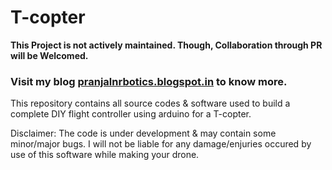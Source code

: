 T-copter
========

**This Project is not actively maintained. Though, Collaboration through PR will be Welcomed.**

### Visit my blog [pranjalnrbotics.blogspot.in](http://pranjalnrobotics.blogspot.com/2014/04/first-step-towards-multi-rotor-platform.html) to know more.

This repository contains all source codes &amp; software used to build a complete DIY flight controller using arduino for a T-copter.

Disclaimer: The code is under development & may contain some minor/major bugs. I will not be liable for any damage/enjuries occured by use of this software while making your drone.
